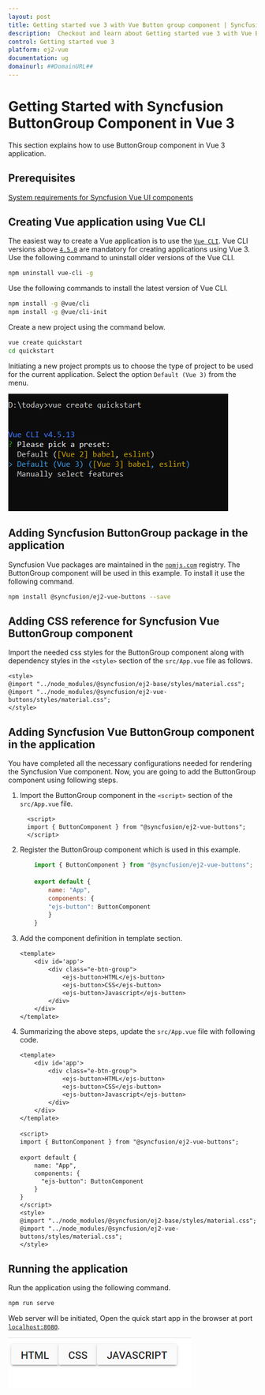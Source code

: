```yaml
---
layout: post
title: Getting started vue 3 with Vue Button group component | Syncfusion
description:  Checkout and learn about Getting started vue 3 with Vue Button group component of Syncfusion Essential JS 2 and more details.
control: Getting started vue 3 
platform: ej2-vue
documentation: ug
domainurl: ##DomainURL##
---
```


# Getting Started with Syncfusion ButtonGroup Component in Vue 3

This section explains how to use ButtonGroup component in Vue 3 application.

## Prerequisites

[System requirements for Syncfusion Vue UI components](https://ej2.syncfusion.com/vue/documentation/system-requirements/)

## Creating Vue application using Vue CLI

The easiest way to create a Vue application is to use the [`Vue CLI`](https://github.com/vuejs/vue-cli). Vue CLI versions above [`4.5.0`](https://v3.vuejs.org/guide/migration/introduction.html#vue-cli) are mandatory for creating applications using Vue 3. Use the following command to uninstall older versions of the Vue CLI.

```bash
npm uninstall vue-cli -g
```

Use the following commands to install the latest version of Vue CLI.

```bash
npm install -g @vue/cli
npm install -g @vue/cli-init
```

Create a new project using the command below.

```bash
vue create quickstart
cd quickstart
```

Initiating a new project prompts us to choose the type of project to be used for the current application. Select the option `Default (Vue 3)` from the menu.

![Reference](./images/vue3-terminal.png)

## Adding Syncfusion ButtonGroup package in the application

Syncfusion Vue packages are maintained in the [`npmjs.com`](https://www.npmjs.com/~syncfusionorg) registry. The ButtonGroup component will be used in this example. To install it use the following command.

```bash
npm install @syncfusion/ej2-vue-buttons --save
```

## Adding CSS reference for Syncfusion Vue ButtonGroup component

Import the needed css styles for the ButtonGroup component along with dependency styles in the `<style>` section of the `src/App.vue` file as follows.

```
<style>
@import "../node_modules/@syncfusion/ej2-base/styles/material.css";
@import "../node_modules/@syncfusion/ej2-vue-buttons/styles/material.css";
</style>
```

## Adding Syncfusion Vue ButtonGroup component in the application

You have completed all the necessary configurations needed  for rendering the Syncfusion Vue component. Now, you are going to add the ButtonGroup component using following steps.

1. Import the ButtonGroup component in the `<script>` section of the `src/App.vue` file.

    ```
      <script>
      import { ButtonComponent } from "@syncfusion/ej2-vue-buttons";
      </script>
    ```

2. Register the ButtonGroup component which is used in this example.

    ```js
        import { ButtonComponent } from "@syncfusion/ej2-vue-buttons";

        export default {
            name: "App",
            components: {
            "ejs-button": ButtonComponent
            }
        }
    ```

3. Add the component definition in template section.

    ```
    <template>
        <div id='app'>
            <div class="e-btn-group">
                <ejs-button>HTML</ejs-button>
                <ejs-button>CSS</ejs-button>
                <ejs-button>Javascript</ejs-button>
            </div>
        </div>
    </template>

    ```

4. Summarizing the above steps, update the `src/App.vue` file with following code.

    ```
    <template>
        <div id='app'>
            <div class="e-btn-group">
                <ejs-button>HTML</ejs-button>
                <ejs-button>CSS</ejs-button>
                <ejs-button>Javascript</ejs-button>
            </div>
        </div>
    </template>

    <script>
    import { ButtonComponent } from "@syncfusion/ej2-vue-buttons";

    export default {
        name: "App",
        components: {
          "ejs-button": ButtonComponent
        }
    }
    </script>
    <style>
    @import "../node_modules/@syncfusion/ej2-base/styles/material.css";
    @import "../node_modules/@syncfusion/ej2-vue-buttons/styles/material.css";
    </style>
    ```

## Running the application

Run the application using the following command.

```bash
npm run serve
```

Web server will be initiated, Open the quick start app in the browser at port [`localhost:8080`](http://localhost:8080/).

![Output](./images/vue3-buttonGroup.PNG)